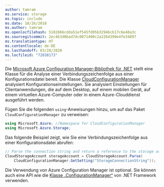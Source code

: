 ```yaml
---
author: tamram
ms.service: storage
ms.topic: include
ms.date: 10/26/2018
ms.author: tamram
ms.openlocfilehash: 5102866cdda51ef545fd95b32946cb17c6e40a3c
ms.sourcegitcommit: 2ec4b3d0bad7dc0071400c2a2264399e4fe34897
ms.translationtype: HT
ms.contentlocale: de-DE
ms.lasthandoff: 03/28/2020
ms.locfileid: "72038173"
---
```

Die [Microsoft Azure Configuration Manager-Bibliothek für .NET](https://www.nuget.org/packages/Microsoft.Azure.ConfigurationManager/) stellt eine Klasse für die Analyse einer Verbindungszeichenfolge aus einer Konfigurationsdatei bereit. Die Klasse [CloudConfigurationManager](https://msdn.microsoft.com/library/azure/mt634650.aspx) analysiert Konfigurationseinstellungen. Sie analysiert Einstellungen für Clientanwendungen, die auf dem Desktop, auf einem mobilen Gerät, auf einem virtuellen Azure-Computer oder in einem Azure-Clouddienst ausgeführt werden.

Fügen Sie die folgenden `using`-Anweisungen hinzu, um auf das Paket `CloudConfigurationManager` zu verweisen:

```csharp
using Microsoft.Azure; //Namespace for CloudConfigurationManager
using Microsoft.Azure.Storage;
```

Das folgende Beispiel zeigt, wie Sie eine Verbindungszeichenfolge aus einer Konfigurationsdatei abrufen:

```csharp
// Parse the connection string and return a reference to the storage account.
CloudStorageAccount storageAccount = CloudStorageAccount.Parse(
    CloudConfigurationManager.GetSetting("StorageConnectionString"));
```

Die Verwendung von Azure Configuration Manager ist optional. Sie können auch eine API wie die [Klasse „ConfigurationManager“](/dotnet/api/system.configuration.configurationmanager) von .NET Framework verwenden.
